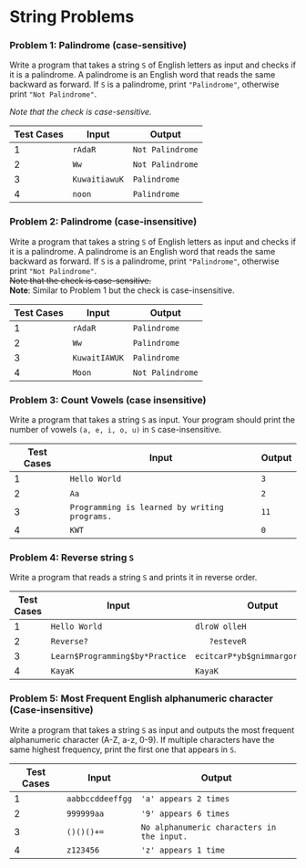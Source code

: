 # String Problems

### Problem 1: Palindrome (case-sensitive)

Write a program that takes a string `S` of English letters as input and checks if it is a palindrome. A palindrome is an English word that reads the same backward as forward. If `S` is a palindrome, print `"Palindrome"`, otherwise print `"Not Palindrome"`.

*Note that the check is case-sensitive.*

| Test Cases | **Input** | **Output** |
|------------|-----------|------------|
| 1          | `rAdaR`   | `Not Palindrome` |
| 2          | `Ww`      | `Not Palindrome` |
| 3          | `KuwaitiawuK` | `Palindrome` |
| 4          | `noon`    | `Palindrome` |

### Problem 2: Palindrome (case-insensitive)

Write a program that takes a string `S` of English letters as input and checks if it is a palindrome. A palindrome is an English word that reads the same backward as forward. If `S` is a palindrome, print `"Palindrome"`, otherwise print `"Not Palindrome"`.  
~~Note that the check is case-sensitive.~~  
**Note**: Similar to Problem 1 but the check is case-insensitive.

| Test Cases | **Input** | **Output** |
|------------|-----------|------------|
| 1          | `rAdaR`   | `Palindrome` |
| 2          | `Ww`      | `Palindrome` |
| 3          | `KuwaitIAWUK` | `Palindrome` |
| 4          | `Moon`    | `Not Palindrome` |

### Problem 3: Count Vowels (case insensitive)

Write a program that takes a string `S` as input. Your program should print the number of vowels `(a, e, i, o, u)` in `S` case-insensitive.

| Test Cases | **Input** | **Output** |
|------------|-----------|------------|
| 1          | `Hello World` | `3` |
| 2          | `Aa`       | `2` |
| 3          | `Programming is learned by writing programs.` | `11` |
| 4          | `KWT`      | `0` |

### Problem 4: Reverse string `S`

Write a program that reads a string `S` and prints it in reverse order.

| Test Cases | **Input** | **Output** |
|------------|-----------|------------|
| 1          | `Hello World` | `dlroW olleH` |
| 2          | `Reverse?   ` | `   ?esteveR` |
| 3          | `Learn$Programming$by*Practice` | `ecitcarP*yb$gnimmargorP$nraeL` |
| 4          | `KayaK`    | `KayaK` |

### Problem 5: Most Frequent English alphanumeric character (Case-insensitive)

Write a program that takes a string `S` as input and outputs the most frequent alphanumeric character (A-Z, a-z, 0-9). If multiple characters have the same highest frequency, print the first one that appears in `S`.

| Test Cases | **Input** | **Output** |
|------------|-----------|------------|
| 1          | `aabbccddeeffgg` | `'a' appears 2 times` |
| 2          | `999999aa` | `'9' appears 6 times` |
| 3          | `()()()+=` | `No alphanumeric characters in the input.` |
| 4          | `z123456`  | `'z' appears 1 time` |
